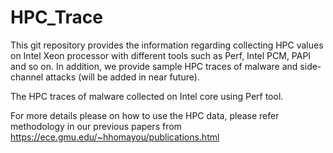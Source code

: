 # HPC_Trace
This git repository provides the information regarding collecting HPC values on Intel Xeon processor with different tools such as Perf, Intel PCM, PAPI and so on. In addition, we provide sample HPC traces of malware and side-channel attacks (will be added in near future).

The HPC traces of malware collected on Intel core using Perf tool.

For more details please on how to use the HPC data, please refer methodology in our previous papers from https://ece.gmu.edu/~hhomayou/publications.html
